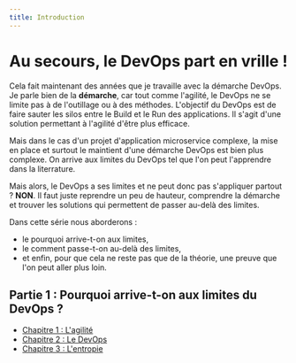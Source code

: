 ```yaml
---
title: Introduction
---
```

# Au secours, le DevOps part en vrille !

Cela fait maintenant des années que je travaille avec la démarche DevOps. Je parle bien de la **démarche**, car tout comme l'agilité, le DevOps ne se limite pas à de l'outillage ou à des méthodes.
L'objectif du DevOps est de faire sauter les silos entre le Build et le Run des applications. Il s'agit d'une solution permettant à l'agilité d'être plus efficace.

Mais dans le cas d'un projet d'application microservice complexe, la mise en place et surtout le maintient d'une démarche DevOps est bien plus complexe. On arrive aux limites du DevOps tel que l'on peut l'apprendre dans la literrature. 

Mais alors, le DevOps a ses limites et ne peut donc pas s'appliquer partout ? **NON**. Il faut juste reprendre un peu de hauteur, comprendre la démarche et trouver les solutions qui permettent de passer au-delà des limites.

Dans cette série nous aborderons :

- le pourquoi arrive-t-on aux limites, 
- le comment passe-t-on au-delà des limites,
- et enfin, pour que cela ne reste pas que de la théorie, une preuve que l'on peut aller plus loin.

## Partie 1 : Pourquoi arrive-t-on aux limites du DevOps ?

- [Chapitre 1 : L'agilité](01.pourquoi.agilite.md)
- [Chapitre 2 : Le DevOps](02.pourquoi.devops.md)
- [Chapitre 3 : L'entropie](03.pourquoi.entropie.md)